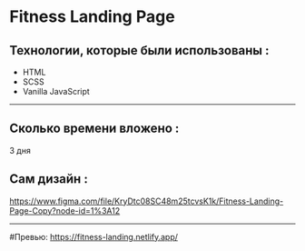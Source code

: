 # Fitness Landing Page

## Технологии, которые были использованы :

-   HTML
-   SCSS
-   Vanilla JavaScript

---

## Сколько времени вложено :

3 дня

## Сам дизайн :

https://www.figma.com/file/KryDtc08SC48m25tcvsK1k/Fitness-Landing-Page-Copy?node-id=1%3A12

---

#Превью:
https://fitness-landing.netlify.app/
